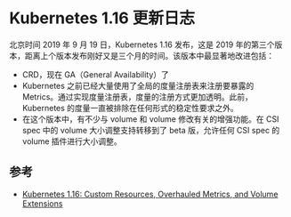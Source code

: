 # Kubernetes 1.16 更新日志

北京时间 2019 年 9 月 19 日，Kubernetes 1.16 发布，这是 2019 年的第三个版本，距离上个版本发布刚好又是三个月的时间。该版本中最显著地改进包括：

- CRD，现在 GA（General Availability）了
- Kubernetes 之前已经大量使用了全局的度量注册表来注册要暴露的 Metrics。通过实现度量注册表，度量的注册方式更加透明。此前，Kubernetes 的度量一直被排除在任何形式的稳定性要求之外。
- 在这个版本中，有不少与 volume 和 volume 修改有关的增强功能。在 CSI  spec 中的 volume 大小调整支持转移到了 beta 版，允许任何 CSI spec 的 volume 插件进行大小调整。

## 参考

- [Kubernetes 1.16: Custom Resources, Overhauled Metrics, and Volume Extensions](https://kubernetes.io/blog/2019/09/18/kubernetes-1-16-release-announcement/)


